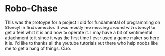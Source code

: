 # Robo-Chase
This was the protoype for a project I did for fundamental of programming on Stencyl in first semester. It was mostly me messing around with stencyl to get a feel what it is and how to operate it. I may have a bit of sentimental attachment to it since it was the first time I ever used a game maker so here it is. I'd like to thanks all the youtube tutorials out there who help noobs like me to get a hang of things. Ciao.
